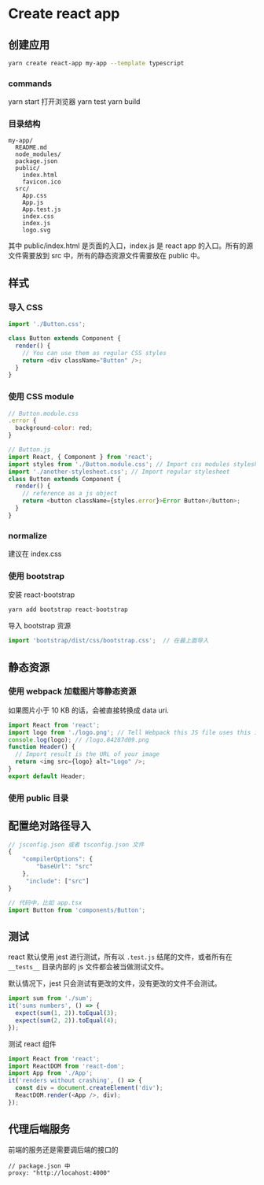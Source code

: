 # Create react app

<!--
ID: 42aca8c8-f885-4052-9a55-e13cf1523606
Status: draft
Date: 2019-12-05T00:00:00
Modified: 2020-05-28T14:09:32
wp_id: 1195
-->

## 创建应用

```bash
yarn create react-app my-app --template typescript
```

### commands

yarn start 打开浏览器
yarn test
yarn build


### 目录结构

```
my-app/
  README.md
  node_modules/
  package.json
  public/
    index.html
    favicon.ico
  src/
    App.css
    App.js
    App.test.js
    index.css
    index.js
    logo.svg
```

其中 public/index.html 是页面的入口，index.js 是 react app 的入口。所有的源文件需要放到 src 中，所有的静态资源文件需要放在 public 中。

## 样式

### 导入 CSS

```javascript
import './Button.css';

class Button extends Component {
  render() {
    // You can use them as regular CSS styles
    return <div className="Button" />;
  }
}
```

### 使用 CSS module

```javascript
// Button.module.css
.error {
  background-color: red;
}

// Button.js
import React, { Component } from 'react';
import styles from './Button.module.css'; // Import css modules stylesheet as styles
import './another-stylesheet.css'; // Import regular stylesheet
class Button extends Component {
  render() {
    // reference as a js object
    return <button className={styles.error}>Error Button</button>;
  }
}
```

### normalize

建议在 index.css

### 使用 bootstrap

安装 react-bootstrap

```bash
yarn add bootstrap react-bootstrap
```

导入 bootstrap 资源

```javascript
import 'bootstrap/dist/css/bootstrap.css';  // 在最上面导入
```

## 静态资源

### 使用 webpack 加载图片等静态资源

如果图片小于 10 KB 的话，会被直接转换成 data uri.

```javascript
import React from 'react';
import logo from './logo.png'; // Tell Webpack this JS file uses this image
console.log(logo); // /logo.84287d09.png
function Header() {
  // Import result is the URL of your image
  return <img src={logo} alt="Logo" />;
}
export default Header;
```

### 使用 public 目录

## 配置绝对路径导入

```javascript
// jsconfig.json 或者 tsconfig.json 文件
{
    "compilerOptions": {
        "baseUrl": "src"
    },
     "include": ["src"]
}

// 代码中，比如 app.tsx
import Button from 'components/Button';
```

## 测试

react 默认使用 jest 进行测试，所有以 `.test.js` 结尾的文件，或者所有在 `__tests__` 目录内部的 js 文件都会被当做测试文件。

默认情况下，jest 只会测试有更改的文件，没有更改的文件不会测试。

```javascript
import sum from './sum';
it('sums numbers', () => {
  expect(sum(1, 2)).toEqual(3);
  expect(sum(2, 2)).toEqual(4);
});
```

测试 react 组件

```javascript
import React from 'react';
import ReactDOM from 'react-dom';
import App from './App';
it('renders without crashing', () => {
  const div = document.createElement('div');
  ReactDOM.render(<App />, div);
});
```

## 代理后端服务

前端的服务还是需要调后端的接口的

```
// package.json 中
proxy: "http://locahost:4000"
```
